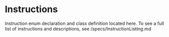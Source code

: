 # Instructions

Instruction enum declaration and class definition located here. To see a full list of instructions and descriptions, see /specs/InstructionListing.md
